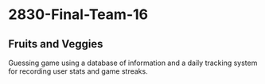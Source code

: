 # 2830-Final-Team-16

## Fruits and Veggies 

Guessing game using a database of information and a daily tracking system for recording user stats and game streaks.
